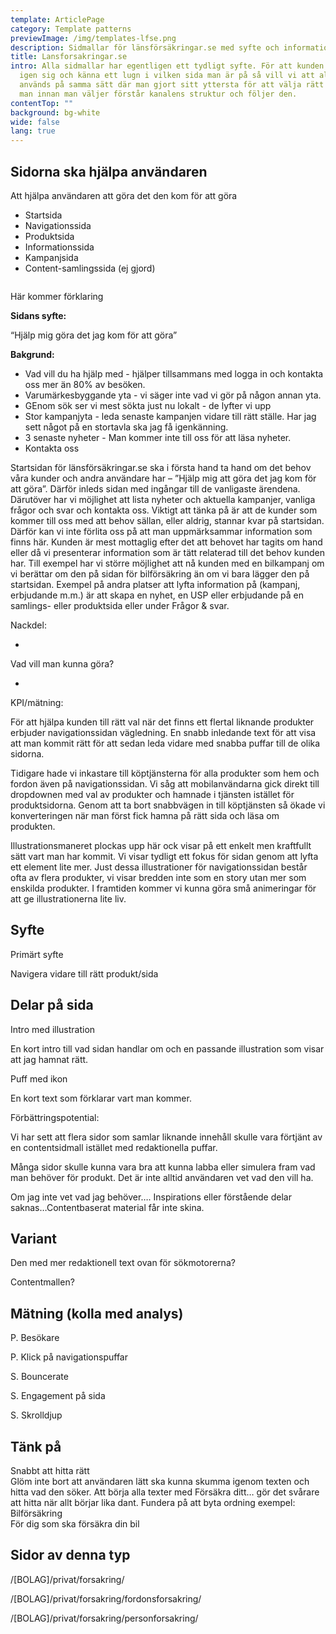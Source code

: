 ```yaml
---
template: ArticlePage
category: Template patterns
previewImage: /img/templates-lfse.png
description: Sidmallar för länsförsäkringar.se med syfte och information om varje sidtyp.
title: Lansforsakringar.se
intro: Alla sidmallar har egentligen ett tydligt syfte. För att kunden ska känna
  igen sig och känna ett lugn i vilken sida man är på så vill vi att alla sidor
  används på samma sätt där man gjort sitt yttersta för att välja rätt mall. Att
  man innan man väljer förstår kanalens struktur och följer den.
contentTop: ""
background: bg-white
wide: false
lang: true
---
```



## Sidorna ska hjälpa användaren

Att hjälpa användaren att göra det den kom för att göra

* Startsida
* Navigationssida
* Produktsida
* Informationssida
* Kampanjsida
* Content-samlingssida (ej gjord)



<section>
<Collapse title="Ramverk"><div class="content"><div class="content"><div class="content"><div class="content">

<div class="content"><div class="content">

<div class="content">



  <figure class="Image Image__border Image__border--noPadding"><img src="/img/ramverk-öppna-sidor.jpg" srcset="/img/ramverk-öppna-sidor.jpg 2x" alt=""><figcaption><div class="Image__caption"></div></figcaption></figure>

  Här kommer förklaring
  


</div></Collapse>
<Collapse title="Startsida"><div class="content"><div class="content"><div class="content"><div class="content">

<div class="content"><div class="content">

<div class="content">



  **Sidans syfte:**

  “Hjälp mig göra det jag kom för att göra”



  **Bakgrund:**

  * Vad vill du ha hjälp med - hjälper tillsammans med logga in och kontakta oss mer än 80% av besöken.
  * Varumärkesbyggande yta - vi säger inte vad vi gör på någon annan yta.
  * GEnom sök ser vi mest sökta just nu lokalt - de lyfter vi upp
  * Stor kampanjyta - leda senaste kampanjen vidare till rätt ställe. Har jag sett något på en stortavla ska jag få igenkänning.
  * 3 senaste nyheter - Man kommer inte till oss för att läsa nyheter.
  * Kontakta oss

  Startsidan för länsförsäkringar.se ska i första hand ta hand om det behov våra kunder och andra användare har – ”Hjälp mig att göra det jag kom för att göra”. Därför inleds sidan med ingångar till de vanligaste ärendena. Därutöver har vi möjlighet att lista nyheter och aktuella kampanjer, vanliga frågor och svar och kontakta oss. Viktigt att tänka på är att de kunder som kommer till oss med att behov sällan, eller aldrig, stannar kvar på startsidan. Därför kan vi inte förlita oss på att man uppmärksammar information som finns här. Kunden är mest mottaglig efter det att behovet har tagits om hand eller då vi presenterar information som är tätt relaterad till det behov kunden har. Till exempel har vi större möjlighet att nå kunden med en bilkampanj om vi berättar om den på sidan för bilförsäkring än om vi bara lägger den på startsidan. Exempel på andra platser att lyfta information på (kampanj, erbjudande m.m.) är att skapa en nyhet, en USP eller erbjudande på en samlings- eller produktsida eller under Frågor & svar.



  Nackdel:

  *

  Vad vill man kunna göra?

  *

  KPI/mätning:
  


</div></Collapse>
<Collapse title="Navigationssida"><div class="content"><div class="content"><div class="content">

<div class="content">

För att hjälpa kunden till rätt val när det finns ett flertal liknande produkter erbjuder navigationssidan vägledning. En snabb inledande text för att visa att man kommit rätt för att sedan leda vidare med snabba puffar till de olika sidorna.

Tidigare hade vi inkastare till köptjänsterna för alla produkter som hem och fordon även på navigationssidan. Vi såg att mobilanvändarna gick direkt till dropdownen med val av produkter och hamnade i tjänsten istället för produktsidorna. Genom att ta bort snabbvägen in till köptjänsten så ökade vi konverteringen när man först fick hamna på rätt sida och läsa om produkten.

Illustrationsmaneret plockas upp här ock visar på ett enkelt men kraftfullt sätt vart man har kommit. Vi visar tydligt ett fokus för sidan genom att lyfta ett element lite mer. Just dessa illustrationer för navigationssidan består ofta av flera produkter, vi visar bredden inte som en story utan mer som enskilda produkter. I framtiden kommer vi kunna göra små animeringar för att ge illustrationerna lite liv.

## Syfte

Primärt syfte

Navigera vidare till rätt produkt/sida

## Delar på sida

Intro med illustration

En kort intro till vad sidan handlar om och en passande illustration som visar att jag hamnat rätt.

Puff med ikon

En kort text som förklarar vart man kommer.

Förbättringspotential:

Vi har sett att flera sidor som samlar liknande innehåll skulle vara förtjänt av en contentsidmall istället med redaktionella puffar.

Många sidor skulle kunna vara bra att kunna labba eller simulera fram vad man behöver för produkt. Det är inte alltid användaren vet vad den vill ha.

Om jag inte vet vad jag behöver…. Inspirations eller förstående delar saknas…Contentbaserat material får inte skina.

## Variant

Den med mer redaktionell text ovan för sökmotorerna?

Contentmallen?

## Mätning (kolla med analys)

P. Besökare

P. Klick på navigationspuffar

S. Bouncerate

S. Engagement på sida

S. Skrolldjup

## Tänk på

Snabbt att hitta rätt\
Glöm inte bort att användaren lätt ska kunna skumma igenom texten och hitta vad den söker. Att börja alla texter med Försäkra ditt… gör det svårare att hitta när allt börjar lika dant. Fundera på att byta ordning exempel:\
Bilförsäkring\
För dig som ska försäkra din bil

## Sidor av denna typ

/\[BOLAG]/privat/forsakring/

/\[BOLAG]/privat/forsakring/fordonsforsakring/

/\[BOLAG]/privat/forsakring/personforsakring/

</div></Collapse>
</section>